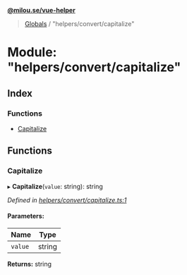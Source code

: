 **[@milou.se/vue-helper](../README.md)**

> [Globals](../globals.md) / "helpers/convert/capitalize"

# Module: "helpers/convert/capitalize"

## Index

### Functions

* [Capitalize](_helpers_convert_capitalize_.md#capitalize)

## Functions

### Capitalize

▸ **Capitalize**(`value`: string): string

*Defined in [helpers/convert/capitalize.ts:1](https://github.com/milou-se/milou-vue-helper/blob/75d6769/src/helpers/convert/capitalize.ts#L1)*

#### Parameters:

Name | Type |
------ | ------ |
`value` | string |

**Returns:** string
